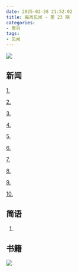 ```yaml
---
date: 2025-02-28 21:52:02
title: 每周见闻 - 第 23 期
categories:
- 周刊
tags:
- 见闻
---
```

![](/images/2025/)

## 新闻
[1.]()

[2.]()

[3.]()

[4.]()

[5.]()

[6.]()

[7.]()

[8.]()

[9.]()

[10.]()


## 简语
1.


## 书籍

![](/images/2025/)
